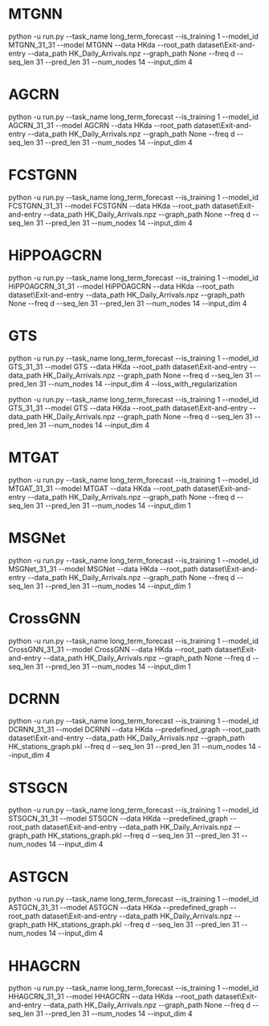 # MTGNN
python -u run.py --task_name long_term_forecast --is_training 1 --model_id MTGNN_31_31 --model MTGNN --data HKda --root_path dataset\Exit-and-entry --data_path HK_Daily_Arrivals.npz --graph_path None --freq d --seq_len 31 --pred_len 31 --num_nodes 14 --input_dim 4 
# AGCRN
python -u run.py --task_name long_term_forecast --is_training 1 --model_id AGCRN_31_31 --model AGCRN --data HKda --root_path dataset\Exit-and-entry --data_path HK_Daily_Arrivals.npz --graph_path None --freq d --seq_len 31 --pred_len 31 --num_nodes 14 --input_dim 4 
# FCSTGNN
python -u run.py --task_name long_term_forecast --is_training 1 --model_id FCSTGNN_31_31 --model FCSTGNN --data HKda --root_path dataset\Exit-and-entry --data_path HK_Daily_Arrivals.npz --graph_path None --freq d --seq_len 31 --pred_len 31 --num_nodes 14 --input_dim 4 
# HiPPOAGCRN
python -u run.py --task_name long_term_forecast --is_training 1 --model_id HiPPOAGCRN_31_31 --model HiPPOAGCRN --data HKda --root_path dataset\Exit-and-entry --data_path HK_Daily_Arrivals.npz --graph_path None --freq d --seq_len 31 --pred_len 31 --num_nodes 14 --input_dim 4 
# GTS
python -u run.py --task_name long_term_forecast --is_training 1 --model_id GTS_31_31 --model GTS --data HKda --root_path dataset\Exit-and-entry --data_path HK_Daily_Arrivals.npz --graph_path None --freq d --seq_len 31 --pred_len 31 --num_nodes 14 --input_dim 4 --loss_with_regularization

python -u run.py --task_name long_term_forecast --is_training 1 --model_id GTS_31_31 --model GTS --data HKda --root_path dataset\Exit-and-entry --data_path HK_Daily_Arrivals.npz --graph_path None --freq d --seq_len 31 --pred_len 31 --num_nodes 14 --input_dim 4 
# MTGAT
python -u run.py --task_name long_term_forecast --is_training 1 --model_id MTGAT_31_31 --model MTGAT --data HKda --root_path dataset\Exit-and-entry --data_path HK_Daily_Arrivals.npz --graph_path None --freq d --seq_len 31 --pred_len 31 --num_nodes 14 --input_dim 1
# MSGNet
python -u run.py --task_name long_term_forecast --is_training 1 --model_id MSGNet_31_31 --model MSGNet --data HKda --root_path dataset\Exit-and-entry --data_path HK_Daily_Arrivals.npz --graph_path None --freq d --seq_len 31 --pred_len 31 --num_nodes 14 --input_dim 1
# CrossGNN
python -u run.py --task_name long_term_forecast --is_training 1 --model_id CrossGNN_31_31 --model CrossGNN --data HKda --root_path dataset\Exit-and-entry --data_path HK_Daily_Arrivals.npz --graph_path None --freq d --seq_len 31 --pred_len 31 --num_nodes 14 --input_dim 1
# DCRNN
python -u run.py --task_name long_term_forecast --is_training 1 --model_id DCRNN_31_31 --model DCRNN --data HKda --predefined_graph --root_path dataset\Exit-and-entry --data_path HK_Daily_Arrivals.npz --graph_path HK_stations_graph.pkl --freq d --seq_len 31 --pred_len 31 --num_nodes 14 --input_dim 4
# STSGCN
python -u run.py --task_name long_term_forecast --is_training 1 --model_id STSGCN_31_31 --model STSGCN --data HKda --predefined_graph --root_path dataset\Exit-and-entry --data_path HK_Daily_Arrivals.npz --graph_path HK_stations_graph.pkl --freq d --seq_len 31 --pred_len 31 --num_nodes 14 --input_dim 4
# ASTGCN
python -u run.py --task_name long_term_forecast --is_training 1 --model_id ASTGCN_31_31 --model ASTGCN --data HKda --predefined_graph --root_path dataset\Exit-and-entry --data_path HK_Daily_Arrivals.npz --graph_path HK_stations_graph.pkl --freq d --seq_len 31 --pred_len 31 --num_nodes 14 --input_dim 4
# HHAGCRN
python -u run.py --task_name long_term_forecast --is_training 1 --model_id HHAGCRN_31_31 --model HHAGCRN --data HKda --root_path dataset\Exit-and-entry --data_path HK_Daily_Arrivals.npz --graph_path None --freq d --seq_len 31 --pred_len 31 --num_nodes 14 --input_dim 4 